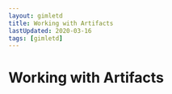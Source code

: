 ```yaml
---
layout: gimletd
title: Working with Artifacts
lastUpdated: 2020-03-16
tags: [gimletd]
---
```


# Working with Artifacts
